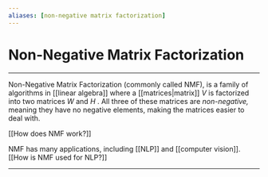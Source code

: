 ```yaml
---
aliases: [non-negative matrix factorization]
---
```

# Non-Negative Matrix Factorization
---
Non-Negative Matrix Factorization (commonly called NMF), is a family of algorithms in [[linear algebra]] where a [[matrices|matrix]] $V$ is factorized into two matrices $W$ and $H$ . All three of these matrices are *non-negative,* meaning they have no negative elements, making the matrices easier to deal with. 

[[How does NMF work?]]

NMF has many applications, including [[NLP]] and [[computer vision]]. 
[[How is NMF used for NLP?]]

---
[1]: https://en.wikipedia.org/wiki/Non-negative_matrix_factorization